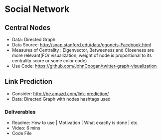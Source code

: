 # Social Network
## Central Nodes
* Data: Directed Graph
* Data Source: http://snap.stanford.edu/data/egonets-Facebook.html
* Measures of Centrality : Eigenvector, Betweeness and Closeness are more relevant(FOr visualization, weight of node is proportional to its centrality score or some color code)
* Use Code: https://github.com/JohnCoogan/twitter-graph-visualization
## Link Prediction
* Consider: http://be.amazd.com/link-prediction/
* Data: Directed Graph with nodes hashtags used
### Deliverables
* Readme: How to use | Motivation | What exactly is done | etc.
* Video: 6 mins
* Code File
